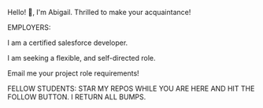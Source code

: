 
Hello! 👋, I'm Abigail.
Thrilled to make your acquaintance!

EMPLOYERS: 

I am a certified salesforce developer.

I am seeking a flexible, and self-directed role. 

Email me your project role requirements!

FELLOW STUDENTS: 
STAR MY REPOS WHILE YOU ARE HERE AND HIT THE FOLLOW BUTTON. I RETURN ALL BUMPS.
